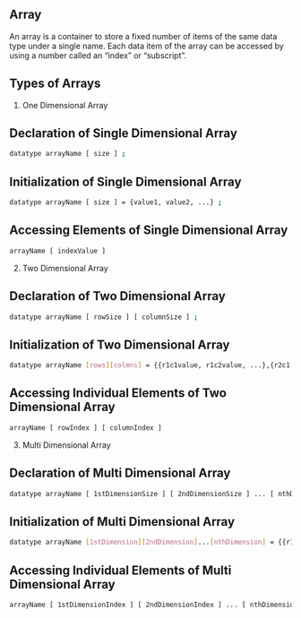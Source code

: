 ##  Array 
An array is a container to store a fixed number of items of the same data type under a single name. Each data item of the array can be accessed by using a number called an “index” or “subscript”.

## Types of Arrays
1. One Dimensional Array

## Declaration of Single Dimensional Array
```bash
datatype arrayName [ size ] ;
```

## Initialization of Single Dimensional Array
```bash
datatype arrayName [ size ] = {value1, value2, ...} ;
```
## Accessing Elements of Single Dimensional Array
```bash
arrayName [ indexValue ]
```

2. Two Dimensional Array

## Declaration of Two Dimensional Array
```bash
datatype arrayName [ rowSize ] [ columnSize ] ;
```
## Initialization of Two Dimensional Array
```bash
datatype arrayName [rows][colmns] = {{r1c1value, r1c2value, ...},{r2c1, r2c2,...}} ;
```
## Accessing Individual Elements of Two Dimensional Array
```bash
arrayName [ rowIndex ] [ columnIndex ]
```
3. Multi Dimensional Array

## Declaration of Multi Dimensional Array
```bash
datatype arrayName [ 1stDimensionSize ] [ 2ndDimensionSize ] ... [ nthDimensionSize ] ;
```
## Initialization of Multi Dimensional Array
```bash
datatype arrayName [1stDimension][2ndDimension]...[nthDimension] = {{r1c1value, r1c2value, ...},{r2c1, r2c2,...}...{rnc1, rnc2,...}} ;
```
## Accessing Individual Elements of Multi Dimensional Array
```bash
arrayName [ 1stDimensionIndex ] [ 2ndDimensionIndex ] ... [ nthDimensionIndex ] ;
```
